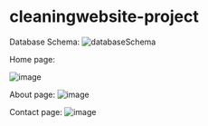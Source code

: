 # cleaningwebsite-project
Database Schema:
![databaseSchema](https://github.com/prifry/cleaningwebsite-project/assets/88210504/b62d8452-9e94-4b9a-926c-7b49886696c9)

Home page: 

![image](https://github.com/prifry/cleaningwebsite-project/assets/88210504/975e49b0-970d-4a3b-8724-ac8e201f77dd)

About page: 
![image](https://github.com/prifry/cleaningwebsite-project/assets/88210504/7afb5c38-1771-4d52-a157-2d0b591bf136)

Contact page:
![image](https://github.com/prifry/cleaningwebsite-project/assets/88210504/9b0d86f6-ba86-412b-a8d6-39dc9aa9e0d7)
